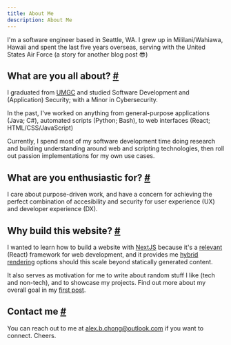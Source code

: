 ```yaml
---
title: About Me
description: About Me
---
```


I'm a software engineer based in Seattle, WA. I grew up in Mililani/Wahiawa, Hawaii and spent the last five years overseas, serving with the United States Air Force (a story for another blog post 😎)

## What are you all about? [#](#what-are-you-all-about)

I graduated from [UMGC](https://www.umgc.edu/academic-programs/bachelors-degrees/software-development-and-security.cfm) and studied Software Development and (Application) Security; with a Minor in Cybersecurity.

In the past, I've worked on anything from general-purpose applications (Java; C#), automated scripts (Python; Bash), to web interfaces (React; HTML/CSS/JavaScript)

Currently, I spend most of my software development time doing research and building understanding around web and scripting technologies, then roll out passion implementations for my own use cases.

## What are you enthusiastic for? [#](#what-are-you-enthusiastic-for)

I care about purpose-driven work, and have a concern for achieving the perfect combination of accesibility and security for user experience (UX) and developer experience (DX).

## Why build this website? [#](#why-build-this-website)

I wanted to learn how to build a website with [NextJS](https://nextjs.org/) because it's a [relevant](https://nextjs.org/showcase) (React) framework for web development, and it provides me [hybrid rendering](https://nextjs.org/docs/advanced-features/automatic-static-optimization) options should this scale beyond statically generated content.

It also serves as motivation for me to write about random stuff I like (tech and non-tech), and to showcase my projects. Find out more about my overall goal in my [first post](/post/telegraphing-competence).

## Contact me [#](#contact-me)

You can reach out to me at [alex.b.chong@outlook.com](mailto:alex.b.chong@outlook.com) if you want to connect. Cheers.
